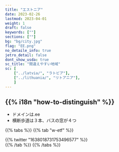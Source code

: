 ```yaml
---
title: "エストニア"
date: 2023-02-26
lastmod: 2023-04-01
weight: 1
draft: false
keywords: [""]
sections: [""]
bg: "bg/city.jpg"
flag: "EE.png"
no_detaile_info: true
jetro_detail: false
dont_show_usda: true
sc_title: "間違えやすい地域"
sc: [
    ["../latvia/", "ラトビア"],
    ["../lithuania/", "リトアニア"],
    ]
---
```


<div class="main-desciption country-description">
    <h2 class="section-title">{{% i18n "how-to-distinguish" %}}</h2>
    <ul class="rule-list">
        <li>ドメインは<span class="quiz">.ee</span></li>
        <li>横断歩道は<span class="quiz">３本</span>、<span class="quiz">バスの窓が４つ</span></li>
    </ul>
</div>

{{% tabs  %}}
{{% tab "w-etf" %}}
<div class="googlemap-if">
<div class="googlemap-if">
{{% twitter "1638018731753496577" %}}
</div>
</div>
{{% /tab %}}
{{% /tabs %}}
